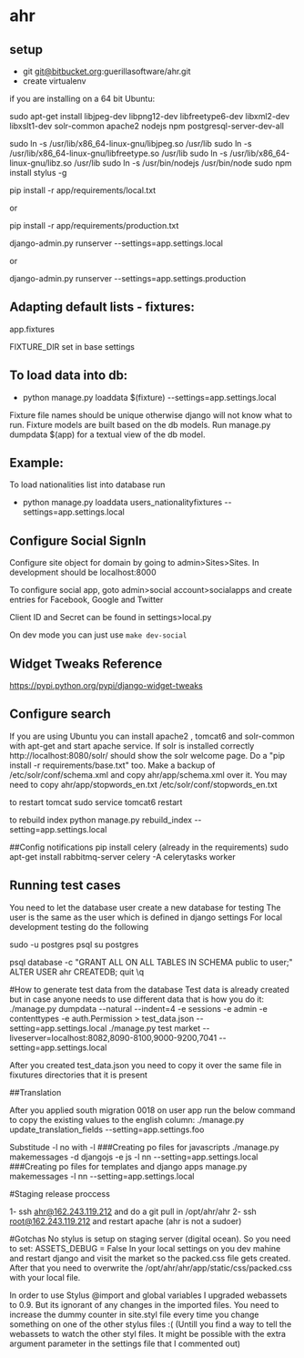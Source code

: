 # ahr
## setup

 - git git@bitbucket.org:guerillasoftware/ahr.git
 - create virtualenv

 if you are installing on a 64 bit Ubuntu:

 sudo apt-get install libjpeg-dev libpng12-dev libfreetype6-dev libxml2-dev libxslt1-dev solr-common apache2 nodejs npm postgresql-server-dev-all

 sudo ln -s /usr/lib/x86_64-linux-gnu/libjpeg.so /usr/lib
 sudo ln -s /usr/lib/x86_64-linux-gnu/libfreetype.so /usr/lib
 sudo ln -s /usr/lib/x86_64-linux-gnu/libz.so /usr/lib
 sudo ln -s /usr/bin/nodejs /usr/bin/node
 sudo npm install stylus -g


pip install -r app/requirements/local.txt

 or

pip install -r app/requirements/production.txt

django-admin.py runserver --settings=app.settings.local

 or

django-admin.py runserver --settings=app.settings.production

## Adapting default lists - fixtures:

 app.fixtures

 FIXTURE_DIR set in base settings

## To load data into db:

  - python manage.py loaddata $(fixture) --settings=app.settings.local

 Fixture file names should be unique otherwise django will not know what to run.
 Fixture models are built based on the db models.
 Run manage.py dumpdata $(app) for a textual view of the db model.

## Example:

 To load nationalities list into database run

 - python manage.py loaddata users_nationalityfixtures --settings=app.settings.local


## Configure Social SignIn
 Configure site object for domain by going to admin>Sites>Sites. In development should be localhost:8000

 To configure social app, goto admin>social account>socialapps and create entries for Facebook, Google and Twitter

 Client ID and Secret can be found in settings>local.py

 On dev mode you can just use `make dev-social`

## Widget Tweaks Reference
 https://pypi.python.org/pypi/django-widget-tweaks



## Configure search

 If you are using Ubuntu you can install apache2 , tomcat6 and solr-common with apt-get and start apache service.
 If solr is installed correctly http://localhost:8080/solr/ should show the solr welcome page.
 Do a "pip install -r requirements/base.txt" too.
 Make a backup of /etc/solr/conf/schema.xml and copy ahr/app/schema.xml over it.
 You may need to copy ahr/app/stopwords_en.txt /etc/solr/conf/stopwords_en.txt

 to restart tomcat
 sudo service tomcat6 restart

 to rebuild index
 python manage.py rebuild_index --setting=app.settings.local


##Config notifications
 pip install celery (already in the requirements)
 sudo apt-get install rabbitmq-server
 celery -A celerytasks worker

## Running test cases
 You need to let the database user create a new database for testing
 The user is the same as the user which is defined in django settings
 For local development testing do the following

 sudo -u postgres psql
 su postgres

 psql database -c "GRANT ALL ON ALL TABLES IN SCHEMA public to user;"
 ALTER USER ahr CREATEDB;
 quit
 \q

 #How to generate test data from the database
 Test data is already created but in case anyone needs to use different data that is how you do it:
  ./manage.py dumpdata --natural --indent=4 -e sessions -e admin -e contenttypes -e auth.Permission > test_data.json --setting=app.settings.local
  ./manage.py test market --liveserver=localhost:8082,8090-8100,9000-9200,7041 --setting=app.settings.local

After you created test_data.json you need to copy it over the same file in fixutures directories that it is present

##Translation

After you applied south migration 0018 on user app run the below command to copy the existing values to the english column:
./manage.py  update_translation_fields --setting=app.settings.foo

Substitude -l no with -l <your language code>
###Creating po files for javascripts
./manage.py makemessages -d djangojs -e js -l nn --setting=app.settings.local
###Creating po files for templates and django apps
manage.py makemessages -l nn --setting=app.settings.local


#Staging release proccess

1- ssh ahr@162.243.119.212 and do a git pull in  /opt/ahr/ahr
2- ssh root@162.243.119.212 and restart apache (ahr is not a sudoer)

#Gotchas
No stylus is setup on staging server (digital ocean). So you need to set:
 ASSETS_DEBUG = False
In your local settings on you dev mahine and restart django and visit the market so the packed.css file gets created. After that you need
to overwrite the /opt/ahr/ahr/app/static/css/packed.css with your local file.

In order to use Stylus @import and global variables I upgraded webassets to 0.9. But its ignorant of any changes in the imported
files. You need to increase the dummy counter in site.styl file every time you change something on one of the other stylus files :(
(Untill you find a way to tell the webassets to watch the other styl files.
It might be possible with the extra argument parameter in the settings file that I commented out)
